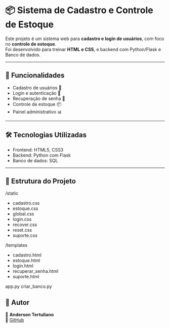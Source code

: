 # 📦 Sistema de Cadastro e Controle de Estoque


Este projeto é um sistema web para **cadastro e login de usuários**, com foco no **controle de estoque**.  
Foi desenvolvido para treinar **HTML e CSS**, e backend com Python/Flask e Banco de dados.

---

## 🚀 Funcionalidades
- Cadastro de usuários 👤
- Login e autenticação 🔑
- Recuperação de senha 📧
- Controle de estoque 📦
- Painel administrativo 📊

---

## 🛠️ Tecnologias Utilizadas
- Frontend: HTML5, CSS3
- Backend: Python com Flask
- Banco de dados: SQL

---

## 📂 Estrutura do Projeto
/static
  - cadastro.css
  - estoque.css
  - global.css
  - login.css
  - recover.css
  - reset.css
  - suporte.css

/templates
  - cadastro.html
  - estoque.html
  - login.html
  - recuperar_senha.html
  - suporte.html
  
app.py
criar_banco.py


## 📌 Autor
👤 **Anderson Tertuliano**  
🔗 [GitHub](https://github.com/Anderson-tertuliano-dev)  

